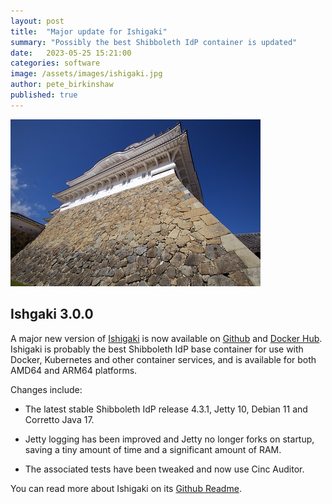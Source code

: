 ```yaml
---
layout: post
title:  "Major update for Ishigaki"
summary: "Possibly the best Shibboleth IdP container is updated"
date:   2023-05-25 15:21:00
categories: software
image: /assets/images/ishigaki.jpg
author: pete_birkinshaw
published: true
---
```


![New subscriptions](/assets/images/ishigaki.jpg)
## Ishgaki 3.0.0

A major new version of [Ishigaki](https://github.com/Digital-Identity-Labs/ishigaki) is now available on [Github](https://github.com/Digital-Identity-Labs/ishigaki/pkgs/container/ishigaki) and [Docker Hub](https://hub.docker.com/r/digitalidentity/ishigaki). Ishigaki is probably the best Shibboleth IdP base container for use with Docker, Kubernetes and other container services, and is available for both AMD64 and ARM64 platforms.

Changes include:

* The latest stable Shibboleth IdP release 4.3.1, Jetty 10, Debian 11 and Corretto Java 17.

* Jetty logging has been improved and Jetty no longer forks on startup, saving a tiny amount of time and a significant amount of RAM.

* The associated tests have been tweaked and now use Cinc Auditor.

You can read more about Ishigaki on its [Github Readme](https://github.com/Digital-Identity-Labs/ishigaki/).	
